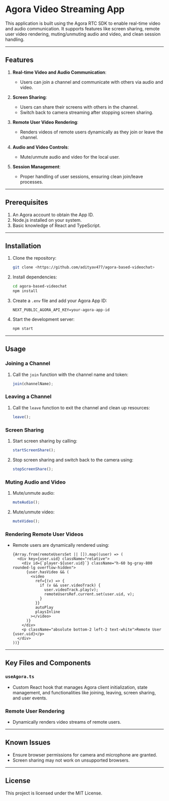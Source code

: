 
# Agora Video Streaming App

This application is built using the Agora RTC SDK to enable real-time video and audio communication. It supports features like screen sharing, remote user video rendering, muting/unmuting audio and video, and clean session handling.

---

## Features

1. **Real-time Video and Audio Communication**:
   - Users can join a channel and communicate with others via audio and video.

2. **Screen Sharing**:
   - Users can share their screens with others in the channel.
   - Switch back to camera streaming after stopping screen sharing.

3. **Remote User Video Rendering**:
   - Renders videos of remote users dynamically as they join or leave the channel.

4. **Audio and Video Controls**:
   - Mute/unmute audio and video for the local user.

5. **Session Management**:
   - Proper handling of user sessions, ensuring clean join/leave processes.

---

## Prerequisites

1. An Agora account to obtain the App ID.
2. Node.js installed on your system.
3. Basic knowledge of React and TypeScript.

---

## Installation

1. Clone the repository:

   ```bash
   git clone <https://github.com/adityav477/agora-based-videochat>
   ```

2. Install dependencies:

   ```bash
   cd agora-based-videochat 
   npm install
   ```

3. Create a `.env` file and add your Agora App ID:

   ```env
   NEXT_PUBLIC_AGORA_API_KEY=your-agora-app-id
   ```

4. Start the development server:

   ```bash
   npm start
   ```

---

## Usage

### Joining a Channel

1. Call the `join` function with the channel name and token:

   ```ts
   join(channelName);
   ```

### Leaving a Channel

1. Call the `leave` function to exit the channel and clean up resources:

   ```ts
   leave();
   ```

### Screen Sharing

1. Start screen sharing by calling:

   ```ts
   startScreenShare();
   ```

2. Stop screen sharing and switch back to the camera using:

   ```ts
   stopScreenShare();
   ```

### Muting Audio and Video

1. Mute/unmute audio:

   ```ts
   muteAudio();
   ```

2. Mute/unmute video:

   ```ts
   muteVideo();
   ```

### Rendering Remote User Videos

- Remote users are dynamically rendered using:

  ```tsx
  {Array.from(remoteUsersSet || []).map((user) => (
    <div key={user.uid} className="relative">
      <div id={`player-${user.uid}`} className="h-60 bg-gray-800 rounded-lg overflow-hidden">
        {user.hasVideo && (
          <video
            ref={(v) => {
              if (v && user.videoTrack) {
                user.videoTrack.play(v);
                remoteUsersRef.current.set(user.uid, v);
              }
            }}
            autoPlay
            playsInline
          ></video>
        )}
      </div>
      <p className="absolute bottom-2 left-2 text-white">Remote User {user.uid}</p>
    </div>
  ))}
  ```

---

## Key Files and Components

### `useAgora.ts`

- Custom React hook that manages Agora client initialization, state management, and functionalities like joining, leaving, screen sharing, and user events.

### Remote User Rendering

- Dynamically renders video streams of remote users.

---

## Known Issues

- Ensure browser permissions for camera and microphone are granted.
- Screen sharing may not work on unsupported browsers.

---

## License

This project is licensed under the MIT License.
